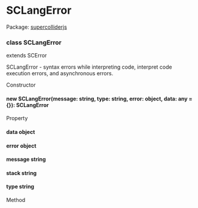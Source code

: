 # SCLangError
Package: <a href="#/packages/supercolliderjs/api">supercolliderjs</a>

<div class="entity-box"><div class="Class"><h3 class="class-header" id="SCLangError"><span class="token keyword">class</span> <span class="class">SCLangError</span></h3><span class="token keyword">extends</span> <span class="type reference">SCError</span><p class="short-text">SCLangError - syntax errors while interpreting code, interpret code execution errors, and asynchronous errors.</p><div class="section-heading">Constructor</div><div class="class-member"><h4 id="constructor"><span class="token function">new SCLangError</span>(<span class="nowrap">message: <span class="type token entity">string</span></span>, <span class="nowrap">type: <span class="type token entity">string</span></span>, <span class="nowrap">error: <span class="type token entity">object</span></span>, <span class="nowrap">data: <span class="type token entity">any</span> =  {}</span>): <span class="type reference">SCLangError</span></h4></div><div class="section-heading">Property</div><div class="class-member"><h4 id="data"><span class="token property">data</span> <span class="type token entity">object</span></h4></div><div class="class-member"><h4 id="error"><span class="token property">error</span> <span class="type token entity">object</span></h4></div><div class="class-member"><h4 id="message"><span class="token property">message</span> <span class="type token entity">string</span></h4></div><div class="class-member"><h4 id="stack"><span class="token property">stack</span> <span class="type token entity">string</span></h4></div><div class="class-member"><h4 id="type"><span class="token property">type</span> <span class="type token entity">string</span></h4></div><div class="section-heading">Method</div><div class="class-member"></div></div></div>
